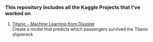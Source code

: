 ### This repository includes all the Kaggle Projects that I've worked on

1. [Titanic - Machine Learning from Disaster](https://www.kaggle.com/competitions/titanic)\
  Create a model that predicts which passengers survived the Titanic shipwreck
